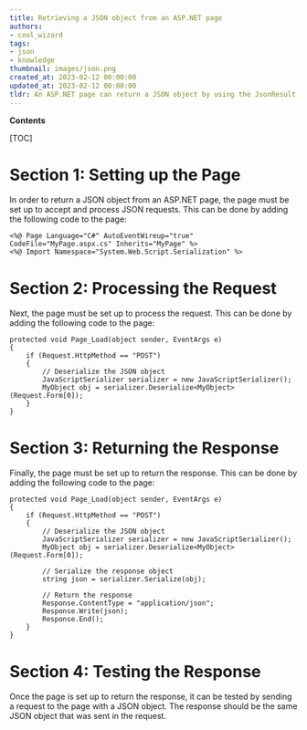 ```yaml
---
title: Retrieving a JSON object from an ASP.NET page
authors:
- cool_wizard
tags:
- json
- knowledge
thumbnail: images/json.png
created_at: 2023-02-12 00:00:00
updated_at: 2023-02-12 00:00:00
tldr: An ASP.NET page can return a JSON object by using the JsonResult class.
---
```


**Contents**

[TOC]

# Section 1: Setting up the Page

In order to return a JSON object from an ASP.NET page, the page must be set up to accept and process JSON requests. This can be done by adding the following code to the page:

```
<%@ Page Language="C#" AutoEventWireup="true" CodeFile="MyPage.aspx.cs" Inherits="MyPage" %>
<%@ Import Namespace="System.Web.Script.Serialization" %>
```

# Section 2: Processing the Request

Next, the page must be set up to process the request. This can be done by adding the following code to the page:

```
protected void Page_Load(object sender, EventArgs e)
{
    if (Request.HttpMethod == "POST")
    {
        // Deserialize the JSON object
        JavaScriptSerializer serializer = new JavaScriptSerializer();
        MyObject obj = serializer.Deserialize<MyObject>(Request.Form[0]);
    }
}
```

# Section 3: Returning the Response

Finally, the page must be set up to return the response. This can be done by adding the following code to the page:

```
protected void Page_Load(object sender, EventArgs e)
{
    if (Request.HttpMethod == "POST")
    {
        // Deserialize the JSON object
        JavaScriptSerializer serializer = new JavaScriptSerializer();
        MyObject obj = serializer.Deserialize<MyObject>(Request.Form[0]);
        
        // Serialize the response object
        string json = serializer.Serialize(obj);
        
        // Return the response
        Response.ContentType = "application/json";
        Response.Write(json);
        Response.End();
    }
}
```

# Section 4: Testing the Response

Once the page is set up to return the response, it can be tested by sending a request to the page with a JSON object. The response should be the same JSON object that was sent in the request.
